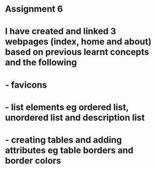 # Assignment 6
# I have created and linked 3 webpages (index, home and about) based on previous learnt concepts and the following
# - favicons 
# - list elements eg ordered list, unordered list and description list
# - creating tables and adding attributes eg table borders and border colors
